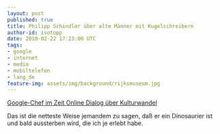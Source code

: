 ```yaml
---
layout: post
published: true
title: Philipp Schindler über alte Männer mit Kugelschreibern
author-id: isotopp
date: 2010-02-22 17:23:00 UTC
tags:
- google
- internet
- media
- mobiltelefon
- lang_de
feature-img: assets/img/background/rijksmuseum.jpg
---
```

[Google-Chef im Zeit Online Dialog über Kulturwandel](https://www.youtube.com/watch?v=KPnDiWV7zG8)

Das ist die netteste Weise jemandem zu sagen, daß er ein Dinosaurier ist und
bald aussterben wird, die ich je erlebt habe.
